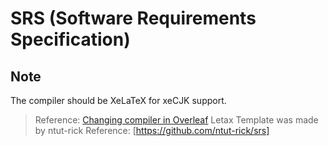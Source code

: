 # SRS (Software Requirements Specification) 
## Note
The compiler should be XeLaTeX for xeCJK support.
> Reference: [Changing compiler in Overleaf](https://www.overleaf.com/learn/how-to/Changing_compiler)
Letax Template was made by ntut-rick
> Reference: [https://github.com/ntut-rick/srs]